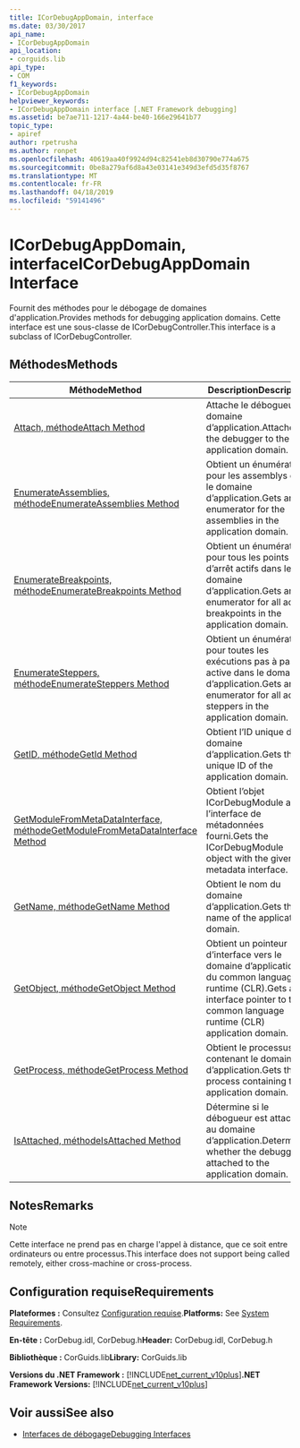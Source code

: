 ```yaml
---
title: ICorDebugAppDomain, interface
ms.date: 03/30/2017
api_name:
- ICorDebugAppDomain
api_location:
- corguids.lib
api_type:
- COM
f1_keywords:
- ICorDebugAppDomain
helpviewer_keywords:
- ICorDebugAppDomain interface [.NET Framework debugging]
ms.assetid: be7ae711-1217-4a44-be40-166e29641b77
topic_type:
- apiref
author: rpetrusha
ms.author: ronpet
ms.openlocfilehash: 40619aa40f9924d94c82541eb8d30790e774a675
ms.sourcegitcommit: 0be8a279af6d8a43e03141e349d3efd5d35f8767
ms.translationtype: MT
ms.contentlocale: fr-FR
ms.lasthandoff: 04/18/2019
ms.locfileid: "59141496"
---
```

# <a name="icordebugappdomain-interface"></a><span data-ttu-id="b8e27-102">ICorDebugAppDomain, interface</span><span class="sxs-lookup"><span data-stu-id="b8e27-102">ICorDebugAppDomain Interface</span></span>

<span data-ttu-id="b8e27-103">Fournit des méthodes pour le débogage de domaines d'application.</span><span class="sxs-lookup"><span data-stu-id="b8e27-103">Provides methods for debugging application domains.</span></span> <span data-ttu-id="b8e27-104">Cette interface est une sous-classe de ICorDebugController.</span><span class="sxs-lookup"><span data-stu-id="b8e27-104">This interface is a subclass of ICorDebugController.</span></span>  
  
## <a name="methods"></a><span data-ttu-id="b8e27-105">Méthodes</span><span class="sxs-lookup"><span data-stu-id="b8e27-105">Methods</span></span>  
  
|<span data-ttu-id="b8e27-106">Méthode</span><span class="sxs-lookup"><span data-stu-id="b8e27-106">Method</span></span>|<span data-ttu-id="b8e27-107">Description</span><span class="sxs-lookup"><span data-stu-id="b8e27-107">Description</span></span>|  
|------------|-----------------|  
|[<span data-ttu-id="b8e27-108">Attach, méthode</span><span class="sxs-lookup"><span data-stu-id="b8e27-108">Attach Method</span></span>](../../../../docs/framework/unmanaged-api/debugging/icordebugappdomain-attach-method.md)|<span data-ttu-id="b8e27-109">Attache le débogueur au domaine d’application.</span><span class="sxs-lookup"><span data-stu-id="b8e27-109">Attaches the debugger to the application domain.</span></span>|  
|[<span data-ttu-id="b8e27-110">EnumerateAssemblies, méthode</span><span class="sxs-lookup"><span data-stu-id="b8e27-110">EnumerateAssemblies Method</span></span>](../../../../docs/framework/unmanaged-api/debugging/icordebugappdomain-enumerateassemblies-method.md)|<span data-ttu-id="b8e27-111">Obtient un énumérateur pour les assemblys dans le domaine d’application.</span><span class="sxs-lookup"><span data-stu-id="b8e27-111">Gets an enumerator for the assemblies in the application domain.</span></span>|  
|[<span data-ttu-id="b8e27-112">EnumerateBreakpoints, méthode</span><span class="sxs-lookup"><span data-stu-id="b8e27-112">EnumerateBreakpoints Method</span></span>](../../../../docs/framework/unmanaged-api/debugging/icordebugappdomain-enumeratebreakpoints-method.md)|<span data-ttu-id="b8e27-113">Obtient un énumérateur pour tous les points d’arrêt actifs dans le domaine d’application.</span><span class="sxs-lookup"><span data-stu-id="b8e27-113">Gets an enumerator for all active breakpoints in the application domain.</span></span>|  
|[<span data-ttu-id="b8e27-114">EnumerateSteppers, méthode</span><span class="sxs-lookup"><span data-stu-id="b8e27-114">EnumerateSteppers Method</span></span>](../../../../docs/framework/unmanaged-api/debugging/icordebugappdomain-enumeratesteppers-method.md)|<span data-ttu-id="b8e27-115">Obtient un énumérateur pour toutes les exécutions pas à pas active dans le domaine d’application.</span><span class="sxs-lookup"><span data-stu-id="b8e27-115">Gets an enumerator for all active steppers in the application domain.</span></span>|  
|[<span data-ttu-id="b8e27-116">GetID, méthode</span><span class="sxs-lookup"><span data-stu-id="b8e27-116">GetId Method</span></span>](../../../../docs/framework/unmanaged-api/debugging/icordebugappdomain-getid-method.md)|<span data-ttu-id="b8e27-117">Obtient l’ID unique du domaine d’application.</span><span class="sxs-lookup"><span data-stu-id="b8e27-117">Gets the unique ID of the application domain.</span></span>|  
|[<span data-ttu-id="b8e27-118">GetModuleFromMetaDataInterface, méthode</span><span class="sxs-lookup"><span data-stu-id="b8e27-118">GetModuleFromMetaDataInterface Method</span></span>](../../../../docs/framework/unmanaged-api/debugging/icordebugappdomain-getmodulefrommetadatainterface-method.md)|<span data-ttu-id="b8e27-119">Obtient l’objet ICorDebugModule avec l’interface de métadonnées fourni.</span><span class="sxs-lookup"><span data-stu-id="b8e27-119">Gets the ICorDebugModule object with the given metadata interface.</span></span>|  
|[<span data-ttu-id="b8e27-120">GetName, méthode</span><span class="sxs-lookup"><span data-stu-id="b8e27-120">GetName Method</span></span>](../../../../docs/framework/unmanaged-api/debugging/icordebugappdomain-getname-method.md)|<span data-ttu-id="b8e27-121">Obtient le nom du domaine d’application.</span><span class="sxs-lookup"><span data-stu-id="b8e27-121">Gets the name of the application domain.</span></span>|  
|[<span data-ttu-id="b8e27-122">GetObject, méthode</span><span class="sxs-lookup"><span data-stu-id="b8e27-122">GetObject Method</span></span>](../../../../docs/framework/unmanaged-api/debugging/icordebugappdomain-getobject-method.md)|<span data-ttu-id="b8e27-123">Obtient un pointeur d’interface vers le domaine d’application du common language runtime (CLR).</span><span class="sxs-lookup"><span data-stu-id="b8e27-123">Gets an interface pointer to the common language runtime (CLR) application domain.</span></span>|  
|[<span data-ttu-id="b8e27-124">GetProcess, méthode</span><span class="sxs-lookup"><span data-stu-id="b8e27-124">GetProcess Method</span></span>](../../../../docs/framework/unmanaged-api/debugging/icordebugappdomain-getprocess-method.md)|<span data-ttu-id="b8e27-125">Obtient le processus contenant le domaine d’application.</span><span class="sxs-lookup"><span data-stu-id="b8e27-125">Gets the process containing the application domain.</span></span>|  
|[<span data-ttu-id="b8e27-126">IsAttached, méthode</span><span class="sxs-lookup"><span data-stu-id="b8e27-126">IsAttached Method</span></span>](../../../../docs/framework/unmanaged-api/debugging/icordebugappdomain-isattached-method.md)|<span data-ttu-id="b8e27-127">Détermine si le débogueur est attaché au domaine d’application.</span><span class="sxs-lookup"><span data-stu-id="b8e27-127">Determines whether the debugger is attached to the application domain.</span></span>|  
  
## <a name="remarks"></a><span data-ttu-id="b8e27-128">Notes</span><span class="sxs-lookup"><span data-stu-id="b8e27-128">Remarks</span></span>  
  
> [!NOTE]
>  <span data-ttu-id="b8e27-129">Cette interface ne prend pas en charge l'appel à distance, que ce soit entre ordinateurs ou entre processus.</span><span class="sxs-lookup"><span data-stu-id="b8e27-129">This interface does not support being called remotely, either cross-machine or cross-process.</span></span>  
  
## <a name="requirements"></a><span data-ttu-id="b8e27-130">Configuration requise</span><span class="sxs-lookup"><span data-stu-id="b8e27-130">Requirements</span></span>  
 <span data-ttu-id="b8e27-131">**Plateformes :** Consultez [Configuration requise](../../../../docs/framework/get-started/system-requirements.md).</span><span class="sxs-lookup"><span data-stu-id="b8e27-131">**Platforms:** See [System Requirements](../../../../docs/framework/get-started/system-requirements.md).</span></span>  
  
 <span data-ttu-id="b8e27-132">**En-tête :** CorDebug.idl, CorDebug.h</span><span class="sxs-lookup"><span data-stu-id="b8e27-132">**Header:** CorDebug.idl, CorDebug.h</span></span>  
  
 <span data-ttu-id="b8e27-133">**Bibliothèque :** CorGuids.lib</span><span class="sxs-lookup"><span data-stu-id="b8e27-133">**Library:** CorGuids.lib</span></span>  
  
 <span data-ttu-id="b8e27-134">**Versions du .NET Framework :** [!INCLUDE[net_current_v10plus](../../../../includes/net-current-v10plus-md.md)]</span><span class="sxs-lookup"><span data-stu-id="b8e27-134">**.NET Framework Versions:** [!INCLUDE[net_current_v10plus](../../../../includes/net-current-v10plus-md.md)]</span></span>  
  
## <a name="see-also"></a><span data-ttu-id="b8e27-135">Voir aussi</span><span class="sxs-lookup"><span data-stu-id="b8e27-135">See also</span></span>

- [<span data-ttu-id="b8e27-136">Interfaces de débogage</span><span class="sxs-lookup"><span data-stu-id="b8e27-136">Debugging Interfaces</span></span>](../../../../docs/framework/unmanaged-api/debugging/debugging-interfaces.md)
